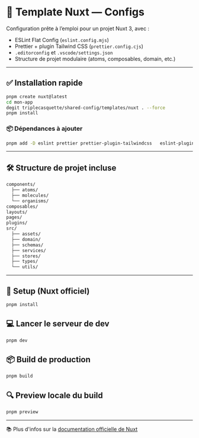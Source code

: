 # 🚀 Template Nuxt — Configs

Configuration prête à l’emploi pour un projet Nuxt 3, avec :
- ESLint Flat Config (`eslint.config.mjs`)
- Prettier + plugin Tailwind CSS (`prettier.config.cjs`)
- `.editorconfig` et `.vscode/settings.json`
- Structure de projet modulaire (atoms, composables, domain, etc.)

---

## ✅ Installation rapide

```bash
pnpm create nuxt@latest
cd mon-app
degit triplecasquette/shared-config/templates/nuxt . --force
pnpm install
```

### 📦 Dépendances à ajouter

```bash
pnpm add -D eslint prettier prettier-plugin-tailwindcss   eslint-plugin-vue eslint-plugin-unused-imports   @typescript-eslint/eslint-plugin @typescript-eslint/parser
```

---

## 🛠 Structure de projet incluse

```txt
components/
  ├── atoms/
  ├── molecules/
  └── organisms/
composables/
layouts/
pages/
plugins/
src/
  ├── assets/
  ├── domain/
  ├── schemas/
  ├── services/
  ├── stores/
  ├── types/
  └── utils/
```

---

## 🚧 Setup (Nuxt officiel)

```bash
pnpm install
```

## 💻 Lancer le serveur de dev

```bash
pnpm dev
```

## 📦 Build de production

```bash
pnpm build
```

## 🔍 Preview locale du build

```bash
pnpm preview
```

---

📚 Plus d'infos sur la [documentation officielle de Nuxt](https://nuxt.com/docs/getting-started/introduction)
